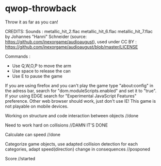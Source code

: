 # qwop-throwback
Throw it as far as you can!

CREDITS:
  Sounds :
  metallic_hit_2.flac
  metallic_hit_6.flac
  metallic_hit_7.flac
  by Johannes "Hanni" Schneider (source: https://github.com/inexorgame/audioaugust), used under CC BY : https://github.com/inexorgame/audioaugust/blob/master/LICENSE


Commands :
  - Use Q,W,O,P to move the arm
  - Use space to release the can
  - Use E to pause the game

If you are using firefox and you can't play the game type "about:config" in the adress bar, search for "dom.moduleScripts.enabled" and set it to "true".
If your using EDGE search for "Experimental JavaScript Features" preference.
Other web browser should work, just don't use IE!
This game is not playable on mobile devices.

Working on structure and code interaction between objects //done

Need to work hard on collisions //DAMN IT'S DONE

Calculate can speed //done

Categorize game objects, use adapted collision detection for each categories, adapt speed(direction) change in consequences //posponed

Score //started
